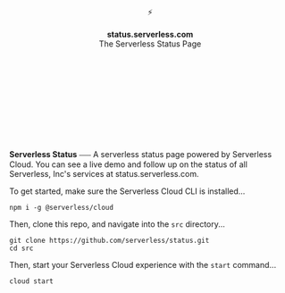 <br>
<br>
<br>
<br>
<br>
<br>
<br>
<p align="center">
⚡️
<br>
<br>
<b>status.serverless.com</b>
<br>
The Serverless Status Page
</p>
  
<br>
<br>
<br>
<br>
<br>
<br>
<br>
<br>
<br>

**Serverless Status** ⎯⎯⎯ A serverless status page powered by Serverless Cloud. You can see a live demo and follow up on the status of all Serverless, Inc's services at status.serverless.com.

To get started, make sure the Serverless Cloud CLI is installed...

```
npm i -g @serverless/cloud
```

Then, clone this repo, and navigate into the `src` directory...

```
git clone https://github.com/serverless/status.git
cd src
```

Then, start your Serverless Cloud experience with the `start` command...

```
cloud start
```

